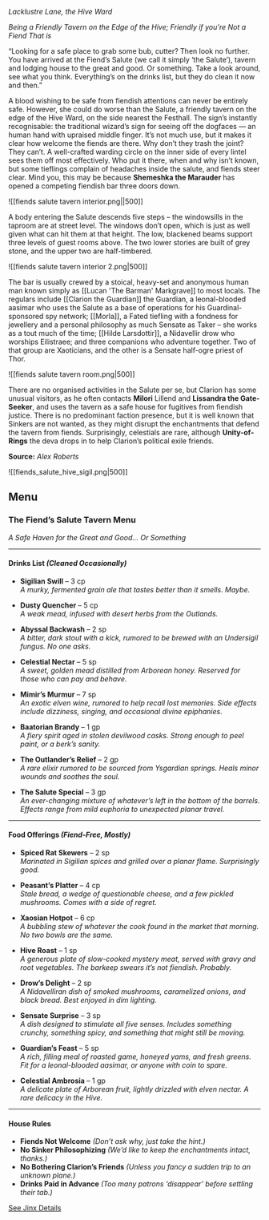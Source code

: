 
*Lacklustre Lane, the Hive Ward*

*Being a Friendly Tavern on the Edge of the Hive; Friendly if you're Not a Fiend That is*

“Looking for a safe place to grab some bub, cutter? Then look no further. You have arrived at the Fiend’s Salute (we call it simply ‘the Salute’), tavern and lodging house to the great and good. Or something. Take a look around, see what you think. Everything’s on the drinks list, but they do clean it now and then.”

A blood wishing to be safe from fiendish attentions can never be entirely safe. However, she could do worse than the Salute, a friendly tavern on the edge of the Hive Ward, on the side nearest the Festhall. The sign’s instantly recognisable: the traditional wizard’s sign for seeing off the dogfaces — an human hand with upraised middle finger. It’s not much use, but it makes it clear how welcome the fiends are there. Why don’t they trash the joint? They can’t. A well-crafted warding circle on the inner side of every lintel sees them off most effectively. Who put it there, when and why isn’t known, but some tieflings complain of headaches inside the salute, and fiends steer clear. Mind you, this may be because **Shemeshka the Marauder** has opened a competing fiendish bar three doors down.

![[fiends salute tavern interior.png||500]]

A body entering the Salute descends five steps – the windowsills in the taproom are at street level. The windows don’t open, which is just as well given what can hit them at that height. The low, blackened beams support three levels of guest rooms above. The two lower stories are built of grey stone, and the upper two are half-timbered.

![[fiends salute tavern interior 2.png|500]]

The bar is usually crewed by a stoical, heavy-set and anonymous human man known simply as [[Lucan 'The Barman' Markgrave]] to most locals. The regulars include [[Clarion the Guardian]] the Guardian, a leonal-blooded aasimar who uses the Salute as a base of operations for his Guardinal-sponsored spy network; [[Morla]], a Fated tiefling with a fondness for jewellery and a personal philosophy as much Sensate as Taker – she works as a tout much of the time; [[Hilde Larsdottir]], a Nidavellir drow who worships Eilistraee; and three companions who adventure together. Two of that group are Xaoticians, and the other is a Sensate half-ogre priest of Thor.

![[fiends salute tavern room.png|500]]

There are no organised activities in the Salute per se, but Clarion has some unusual visitors, as he often contacts **Milori** Lillend and **Lissandra the Gate-Seeker**, and uses the tavern as a safe house for fugitives from fiendish justice. There is no predominant faction presence, but it is well known that Sinkers are not wanted, as they might disrupt the enchantments that defend the tavern from fiends. Surprisingly, celestials are rare, although **Unity-of-Rings** the deva drops in to help Clarion’s political exile friends.

**Source:** _Alex Roberts_

![[fiends_salute_hive_sigil.png|500]]

## Menu

### **The Fiend’s Salute Tavern Menu**

_A Safe Haven for the Great and Good… Or Something_

---

#### **Drinks List** _(Cleaned Occasionally)_

- **Sigilian Swill** – 3 cp  
    _A murky, fermented grain ale that tastes better than it smells. Maybe._
    
- **Dusty Quencher** – 5 cp  
    _A weak mead, infused with desert herbs from the Outlands._
    
- **Abyssal Backwash** – 2 sp  
    _A bitter, dark stout with a kick, rumored to be brewed with an Undersigil fungus. No one asks._
    
- **Celestial Nectar** – 5 sp  
    _A sweet, golden mead distilled from Arborean honey. Reserved for those who can pay and behave._
    
- **Mimir’s Murmur** – 7 sp  
    _An exotic elven wine, rumored to help recall lost memories. Side effects include dizziness, singing, and occasional divine epiphanies._
    
- **Baatorian Brandy** – 1 gp  
    _A fiery spirit aged in stolen devilwood casks. Strong enough to peel paint, or a berk’s sanity._
    
- **The Outlander’s Relief** – 2 gp  
    _A rare elixir rumored to be sourced from Ysgardian springs. Heals minor wounds and soothes the soul._
    
- **The Salute Special** – 3 gp  
    _An ever-changing mixture of whatever’s left in the bottom of the barrels. Effects range from mild euphoria to unexpected planar travel._
    

---

#### **Food Offerings** _(Fiend-Free, Mostly)_

- **Spiced Rat Skewers** – 2 sp  
    _Marinated in Sigilian spices and grilled over a planar flame. Surprisingly good._
    
- **Peasant’s Platter** – 4 cp  
    _Stale bread, a wedge of questionable cheese, and a few pickled mushrooms. Comes with a side of regret._
    
- **Xaosian Hotpot** – 6 cp  
    _A bubbling stew of whatever the cook found in the market that morning. No two bowls are the same._
    
- **Hive Roast** – 1 sp  
    _A generous plate of slow-cooked mystery meat, served with gravy and root vegetables. The barkeep swears it’s not fiendish. Probably._
    
- **Drow’s Delight** – 2 sp  
    _A Nidavelliran dish of smoked mushrooms, caramelized onions, and black bread. Best enjoyed in dim lighting._
    
- **Sensate Surprise** – 3 sp  
    _A dish designed to stimulate all five senses. Includes something crunchy, something spicy, and something that might still be moving._
    
- **Guardian’s Feast** – 5 sp  
    _A rich, filling meal of roasted game, honeyed yams, and fresh greens. Fit for a leonal-blooded aasimar, or anyone with coin to spare._
    
- **Celestial Ambrosia** – 1 gp  
    _A delicate plate of Arborean fruit, lightly drizzled with elven nectar. A rare delicacy in the Hive._
    

---

#### **House Rules**

- **Fiends Not Welcome** _(Don’t ask why, just take the hint.)_
- **No Sinker Philosophizing** _(We’d like to keep the enchantments intact, thanks.)_
- **No Bothering Clarion’s Friends** _(Unless you fancy a sudden trip to an unknown plane.)_
- **Drinks Paid in Advance** _(Too many patrons ‘disappear’ before settling their tab.)_

[See Jinx Details](https://mimir.net/culture/economy-of-the-planes/)